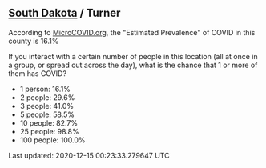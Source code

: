
## [South Dakota](/united-states/south-dakota) / Turner

According to [MicroCOVID.org](http://microcovid.org),
the "Estimated Prevalence" of COVID in this county is 16.1%

If you interact with a certain number of people in this location
(all at once in a group, or spread out across the day), what is the chance that
1 or more of them has COVID?

- 1 person: 16.1%
- 2 people: 29.6%
- 3 people: 41.0%
- 5 people: 58.5%
- 10 people: 82.7%
- 25 people: 98.8%
- 100 people: 100.0%

Last updated: 2020-12-15 00:23:33.279647 UTC
